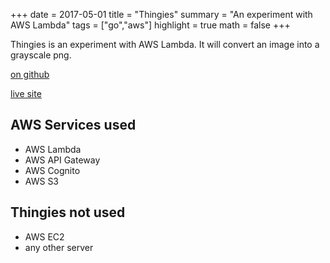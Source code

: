 +++
date = 2017-05-01
title = "Thingies"
summary = "An experiment with AWS Lambda"
tags = ["go","aws"]
highlight = true
math = false
+++

Thingies is an experiment with AWS Lambda. It will convert an image into a grayscale png.

[on github](https://github.com/alexd765/thingies)

[live site](http://stuffthingy.com)

## AWS Services used

* AWS Lambda
* AWS API Gateway
* AWS Cognito
* AWS S3

## Thingies not used

* AWS EC2
* any other server
